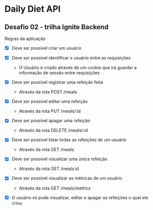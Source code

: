 # Daily Diet API

## Desafio 02 - trilha Ignite Backend

Regras da aplicação

- [x] Deve ser possível criar um usuário
- [x] Deve ser possível identificar o usuário entre as requisições
  - O Usuário é criado através de um cookie que irá guardar a informação de sessão entre requisições
- [x] Deve ser possível registrar uma refeição feita
  - Através da rota POST /meals
- [x] Deve ser possível editar uma refeição
  - Através da rota PUT /meals/:id
- [x] Deve ser possível apagar uma refeição
  - Através da rota DELETE /meals/:id
- [x] Deve ser possível listar todas as refeições de um usuário
  - Através da rota GET /meals
- [x] Deve ser possível visualizar uma única refeição
  - Através da rota GET /meals:id
- [x] Deve ser possível visualizar as métricas de um usuário
  - Através da rota GET /meals/metrics
- [x] O usuário só pode visualizar, editar e apagar as refeições o qual ele criou


